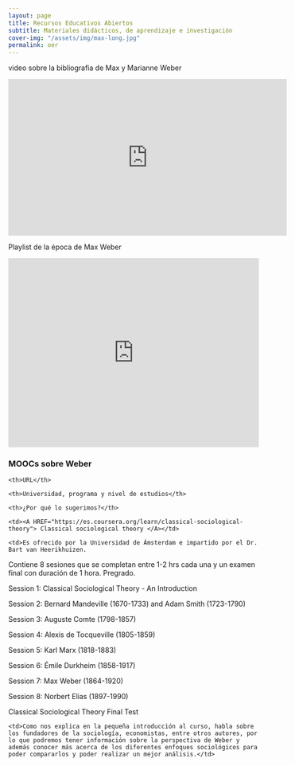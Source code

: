 ```yaml
---
layout: page
title: Recursos Educativos Abiertos
subtitle: Materiales didácticos, de aprendizaje e investigación
cover-img: "/assets/img/max-long.jpg"
permalink: oer
---
```

video sobre la bibliografia de Max y Marianne Weber
<iframe width="560" height="315" src="https://www.youtube.com/embed/Cp3WA70kZkc" title="YouTube video player" frameborder="0" allow="accelerometer; autoplay; clipboard-write; encrypted-media; gyroscope; picture-in-picture" allowfullscreen></iframe>

Playlist de la época de Max Weber
<iframe src="https://open.spotify.com/embed/playlist/2wx2sRUtDhqGTObm52KlmA?utm_source=generator" width="100%" height="380" frameBorder="0" allowfullscreen="" allow="autoplay; clipboard-write; encrypted-media; fullscreen; picture-in-picture"></iframe>


### MOOCs sobre Weber

<table class="default">

  <tr>

    <th>URL</th>

    <th>Universidad, programa y nivel de estudios</th>

    <th>¿Por qué lo sugerimos?</th>

  </tr>

  <tr>

    <td><A HREF="https://es.coursera.org/learn/classical-sociological-theory"> Classical sociological theory </A></td>

    <td>Es ofrecido por la Universidad de Ámsterdam e impartido por el Dr. Bart van Heerikhuizen. 

Contiene 8 sesiones que se completan entre 1-2 hrs cada una y un examen final con duración de 1 hora. Pregrado.  

Session 1: Classical Sociological Theory - An Introduction 

Session 2: Bernard Mandeville (1670-1733) and Adam Smith (1723-1790) 

Session 3: Auguste Comte (1798-1857) 

Session 4: Alexis de Tocqueville (1805-1859) 

Session 5: Karl Marx (1818-1883) 

Session 6: Émile Durkheim (1858-1917) 

Session 7: Max Weber (1864-1920) 

Session 8: Norbert Elias (1897-1990) 

Classical Sociological Theory Final Test </td>

    <td>Como nos explica en la pequeña introducción al curso, habla sobre los fundadores de la sociología, economistas, entre otros autores, por lo que podremos tener información sobre la perspectiva de Weber y además conocer más acerca de los diferentes enfoques sociológicos para poder compararlos y poder realizar un mejor análisis.</td>

  </tr>
</table>
